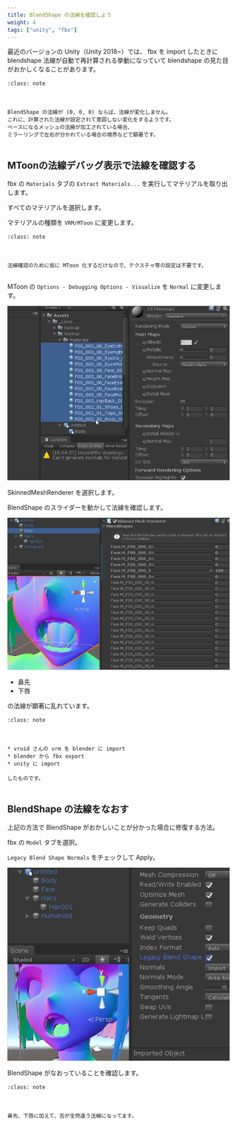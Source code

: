 ```yaml
---
title: BlendShape の法線を確認しよう
weight: 4
tags: ["unity", "fbx"]
---
```


最近のバージョンの Unity（Unity 2018~）では、 fbx を import したときに blendshape 法線が自動で再計算される挙動になっていて blendshape の見た目がおかしくなることがあります。

```{admonition} 詳細
:class: note



BlendShape の法線が (0, 0, 0) ならば、法線が変化しません。
これに、計算された法線が設定されて意図しない変化をするようです。
ベースになるメッシュの法線が加工されている場合、
ミラーリングで左右が分かれている場合の境界などで顕著です。


```


## MToonの法線デバッグ表示で法線を確認する

fbx の `Materials` タブの `Extract Materials...` を実行してマテリアルを取り出します。

すべてのマテリアルを選択します。

マテリアルの種類を `VRM/MToon` に変更します。

```{admonition} 法線確認
:class: note



法線確認のために仮に MToon 化するだけなので、テクスチャ等の設定は不要です。


```


MToon の `Options - Debugging Options - Visualize` を `Normal` に変更します。

![debug normal](/images/vrm/mtoon_normal.gif)

SkinnedMeshRenderer を選択します。

BlendShape のスライダーを動かして法線を確認します。

![debug normal](/images/vrm/broken_normal.jpg)

* 鼻先
* 下唇

の法線が顕著に乱れています。

```{admonition} モデル情報
:class: note



* vroid さんの vrm を blender に import
* blender から fbx export
* unity に import

したものです。


```


## BlendShape の法線をなおす

上記の方法で BlendShape がおかしいことが分かった場合に修復する方法。

fbx の `Model` タブを選択。

`Legacy Blend Shape Normals` をチェックして Apply。

![fixed normal](/images/vrm/legacy_normal_fixed.jpg)

BlendShape がなおっていることを確認します。

```{admonition} 修正前との違い
:class: note



鼻先、下唇に加えて、舌が全然違う法線になってます。


```

